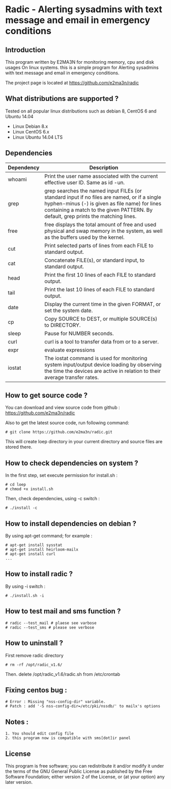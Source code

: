 # Radic - Alerting sysadmins with text message and email in emergency conditions 
## Introduction
This program written by E2MA3N for monitoring memory, cpu and disk usages On linux systems. this is a simple program for Alerting sysadmins with text message and email in emergency conditions.

The project page is located at https://github.com/e2ma3n/radic

## What distributions are supported ?
Tested on all popular linux distributions such as debian 8, CentOS 6 and Ubuntu 14.04

* Linux Debian 8.x
* Linux CentOS 6.x
* Linux Ubuntu 14.04 LTS

## Dependencies

| Dependency | Description |
| ---------- | ----------- |
| whoami     | Print the user name associated with the current effective user ID.  Same as id -un. |
| grep       | grep searches the named input FILEs (or standard input if no files are named, or if a single hyphen-minus (-) is given as file name) for lines containing a match to the given PATTERN.  By default, grep prints the matching lines. |
| free       | free displays the total amount of free and used physical and swap memory in the system, as well as the buffers used by the kernel. |
| cut        | Print selected parts of lines from each FILE to standard output. |
| cat        | Concatenate FILE(s), or standard input, to standard output. |
| head       | Print  the first 10 lines of each FILE to standard output. |
| tail       | Print  the  last 10 lines of each FILE to standard output. |
| date       | Display the current time in the given FORMAT, or set the system date. |
| cp         | Copy SOURCE to DEST, or multiple SOURCE(s) to DIRECTORY. |
| sleep      | Pause for NUMBER seconds. |
| curl       | curl is a tool to transfer data from or to a server. |
| expr       | evaluate expressions |
| iostat     | The iostat command is used for monitoring system input/output device loading by observing the time the devices are active in relation to their average transfer rates. |

## How to get source code ?
You can download and view source code from github : https://github.com/e2ma3n/radic

Also to get the latest source code, run following command:
```
# git clone https://github.com/e2ma3n/radic.git
```
This will create loep directory in your current directory and source files are stored there.

## How to check dependencies on system ?
In the first step, set execute permission for install.sh :
```
# cd loep
# chmod +x install.sh
```
Then, check dependencies, using -c switch :
```
# ./install -c
```

## How to install dependencies on debian ?
By using apt-get command; for example :
```
# apt-get install sysstat
# apt-get install heirloom-mailx
# apt-get install curl
...
```

## How to install radic ?
By using -i switch :
```
# ./install.sh -i
```

## How to test mail and sms function ?
```
# radic --test_mail # plaese see varbose
# radic --test_sms # please see verbose
```

## How to uninstall ?
First remove radic directory
```
# rm -rf /opt/radic_v1.6/
```
Then. delete /opt/radic_v1.6/radic.sh from /etc/crontab


## Fixing centos bug :
```
# Error : Missing "nss-config-dir" variable.
# Patch : add '-S nss-config-dir=/etc/pki/nssdb/' to mailx's options
```

## Notes :
	1. You should edit config file
	2. this program now is compatible with sms[dot]ir panel

## License
This program is free software; you can redistribute it and/or modify it under the terms of the GNU General Public License as published by the Free Software Foundation; either version 2 of the License, or (at your option) any later version.
